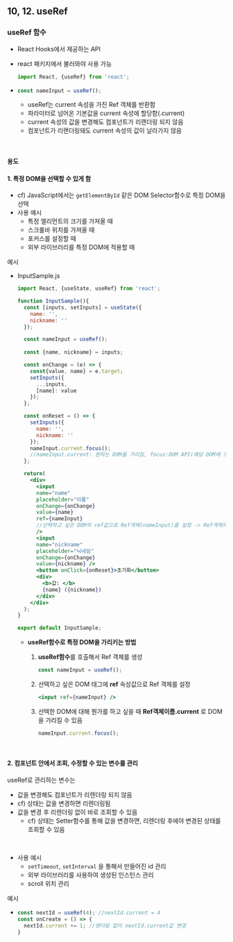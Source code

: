 ## 10, 12. useRef

### useRef 함수

- React Hooks에서 제공하는 API

- react 패키지에서 불러와야 사용 가능

  ```jsx
  import React, {useRef} from 'react';
  ```

- ```jsx
  const nameInput = useRef();
  ```

  - useRef는 current 속성을 가진 Ref 객체를 반환함
  - 파라미터로 넘어온 기본값을 current 속성에 할당함(.current)
  - current 속성의 값을 변경해도 컴포넌트가 리랜더링 되지 않음
  - 컴포넌트가 리랜더링돼도 current 속성의 값이 날라가지 않음

<br>

#### 용도

#### 1. 특정 DOM을 선택할 수 있게 함

- cf) JavaScript에서는 `getElementById` 같은 DOM Selector함수로 특정 DOM을 선택
- 사용 예시
  - 특정 엘리먼트의 크기를 가져올 때
  - 스크롤바 위치를 가져올 때
  - 포커스를 설정할 때
  - 외부 라이브러리를 특정 DOM에 적용할 때

예시

- InputSample.js

  ```jsx
  import React, {useState, useRef} from 'react';
  
  function InputSample(){
    const [inputs, setInputs] = useState({
      name: '',
      nickname: ''
    });
  
    const nameInput = useRef();
    
    const {name, nickname} = inputs;
  
    const onChange = (e) => {
      const{value, name} = e.target;
      setInputs({
        ...inputs,
        [name]: value
      });
    };
  
    const onReset = () => {
      setInputs({
        name: '',
        nickname: ''
      });
      nameInput.current.focus(); 
      //nameInput.current: 원하는 DOM을 가리킴, focus:DOM API(해당 DOM에 포커스함)
    };
  
    return(
      <div>
        <input 
        name="name" 
        placeholder="이름" 
        onChange={onChange} 
        value={name}
        ref={nameInput}
        //선택하고 싶은 DOM의 ref값으로 Ref객체(nameInput)를 설정 -> Ref객체의 .current값이 해당 DOM을 가리킴
        /> 
        <input 
        name="nickname" 
        placeholder="닉네임" 
        onChange={onChange} 
        value={nickname} />
        <button onClick={onReset}>초기화</button>
        <div>
          <b>값: </b>
          {name} ({nickname})
        </div>
      </div>
    );
  }
  
  export default InputSample;
  ```

  - **useRef함수로 특정 DOM을 가리키는 방법** 

    1. **useRef함수**를 호출해서 Ref 객체를 생성

       ```jsx
       const nameInput = useRef();
       ```

    2. 선택하고 싶은 DOM 태그에 **ref** 속성값으로 Ref 객체를 설정

       ```jsx
       <input ref={nameInput} />
       ```

    3. 선택한 DOM에 대해 뭔가를 하고 싶을 때 **Ref객체이름.current** 로 DOM을 가리킬 수 있음

       ```jsx
       nameInput.current.focus();
       ```

<br>

#### 2. 컴포넌트 안에서 조회, 수정할 수 있는 변수를 관리

useRef로 관리하는 변수는

-  값을 변경해도 컴포넌트가 리렌더링 되지 않음
  - cf) 상태는 값을 변경하면 리렌더링됨
- 값을 변경 후 리렌더링 없이 바로 조회할 수 있음
  - cf) 상태는 Setter함수를 통해 값을 변경하면, 리렌더링 후에야 변경된 상태를 조회할 수 있음 

<br>

- 사용 예시
  - `setTimeout`, `setInterval` 을 통해서 만들어진 id 관리
  - 외부 라이브러리를 사용하여 생성된 인스턴스 관리
  - scroll 위치 관리

예시

- ```jsx
  const nextId = useRef(4); //nextId.current = 4
  const onCreate = () => {
    nextId.current += 1; //렌더링 없이 nextId.current값 변경
  }
  ```

  